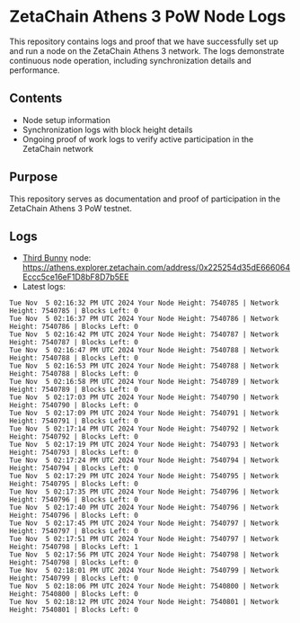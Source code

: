 # ZetaChain Athens 3 PoW Node Logs
This repository contains logs and proof that we have successfully set up and run a node on the ZetaChain Athens 3 network. The logs demonstrate continuous node operation, including synchronization details and performance.

## Contents
- Node setup information
- Synchronization logs with block height details
- Ongoing proof of work logs to verify active participation in the ZetaChain network

## Purpose
This repository serves as documentation and proof of participation in the ZetaChain Athens 3 PoW testnet.

## Logs

- [Third Bunny](https://thirdbunny.xyz/) node: https://athens.explorer.zetachain.com/address/0x225254d35dE666064Eccc5ce16eF1D8bF8D7b5EE
- Latest logs:
```
Tue Nov  5 02:16:32 PM UTC 2024 Your Node Height: 7540785 | Network Height: 7540785 | Blocks Left: 0
Tue Nov  5 02:16:37 PM UTC 2024 Your Node Height: 7540786 | Network Height: 7540786 | Blocks Left: 0
Tue Nov  5 02:16:42 PM UTC 2024 Your Node Height: 7540787 | Network Height: 7540787 | Blocks Left: 0
Tue Nov  5 02:16:47 PM UTC 2024 Your Node Height: 7540788 | Network Height: 7540788 | Blocks Left: 0
Tue Nov  5 02:16:53 PM UTC 2024 Your Node Height: 7540788 | Network Height: 7540788 | Blocks Left: 0
Tue Nov  5 02:16:58 PM UTC 2024 Your Node Height: 7540789 | Network Height: 7540789 | Blocks Left: 0
Tue Nov  5 02:17:03 PM UTC 2024 Your Node Height: 7540790 | Network Height: 7540790 | Blocks Left: 0
Tue Nov  5 02:17:09 PM UTC 2024 Your Node Height: 7540791 | Network Height: 7540791 | Blocks Left: 0
Tue Nov  5 02:17:14 PM UTC 2024 Your Node Height: 7540792 | Network Height: 7540792 | Blocks Left: 0
Tue Nov  5 02:17:19 PM UTC 2024 Your Node Height: 7540793 | Network Height: 7540793 | Blocks Left: 0
Tue Nov  5 02:17:24 PM UTC 2024 Your Node Height: 7540794 | Network Height: 7540794 | Blocks Left: 0
Tue Nov  5 02:17:29 PM UTC 2024 Your Node Height: 7540795 | Network Height: 7540795 | Blocks Left: 0
Tue Nov  5 02:17:35 PM UTC 2024 Your Node Height: 7540796 | Network Height: 7540796 | Blocks Left: 0
Tue Nov  5 02:17:40 PM UTC 2024 Your Node Height: 7540796 | Network Height: 7540796 | Blocks Left: 0
Tue Nov  5 02:17:45 PM UTC 2024 Your Node Height: 7540797 | Network Height: 7540797 | Blocks Left: 0
Tue Nov  5 02:17:51 PM UTC 2024 Your Node Height: 7540797 | Network Height: 7540798 | Blocks Left: 1
Tue Nov  5 02:17:56 PM UTC 2024 Your Node Height: 7540798 | Network Height: 7540798 | Blocks Left: 0
Tue Nov  5 02:18:01 PM UTC 2024 Your Node Height: 7540799 | Network Height: 7540799 | Blocks Left: 0
Tue Nov  5 02:18:06 PM UTC 2024 Your Node Height: 7540800 | Network Height: 7540800 | Blocks Left: 0
Tue Nov  5 02:18:12 PM UTC 2024 Your Node Height: 7540801 | Network Height: 7540801 | Blocks Left: 0
```
